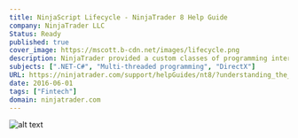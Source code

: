 ```yaml
---
title: NinjaScript Lifecycle - NinjaTrader 8 Help Guide
company: NinjaTrader LLC
Status: Ready
published: true
cover_image: https://mscott.b-cdn.net/images/lifecycle.png
description: NinjaTrader provided a custom classes of programming interfaces that were given low-level access to core software objects to make it easy to develop custom add-ons, yet were wrapped in abstract layers that were sometimes not so easy to understand in common debug scenarios. To help with the learning curve, I worked with the team of product managers and engineers to help ensure that 3rd party developers understood how each instance of their custom NinjaScript types would be expected to be handled by core NinjaTrader platform.
subjects: [".NET-C#", "Multi-threaded programming", "DirectX"]
URL: https://ninjatrader.com/support/helpGuides/nt8/?understanding_the_lifecycle_of.htm
date: 2016-06-01
tags: ["Fintech"]
domain: ninjatrader.com
---
```


![alt text](https://mscott.b-cdn.net/images/lifecycle1.png)
